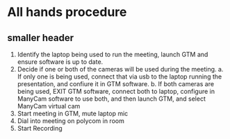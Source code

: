 # All hands procedure
## smaller header

1. Identify the laptop being used to run the meeting, launch GTM and ensure software is up to date.
2. Decide if one or both of the cameras will be used during the meeting. 
  a. If only one is being used, connect that via usb to the laptop running the presentation, and confiure it in GTM software. 
  b. If both cameras are being used, EXIT GTM software, connect both to laptop, configure in ManyCam software to use both, and then launch      GTM, and select ManyCam virtual cam
3. Start meeting in GTM, mute laptop mic
4. Dial into meeting on polycom in room
5. Start Recording
